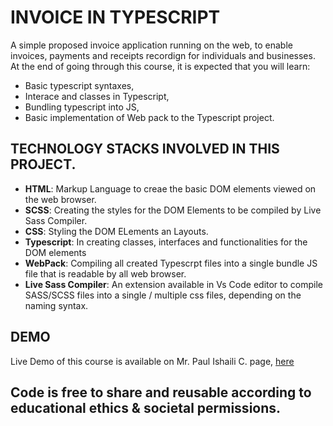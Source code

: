 # INVOICE IN TYPESCRIPT

A simple proposed invoice application running on the web, to enable invoices, payments and receipts recordign for individuals and businesses. At the end of going through this course, it is expected that you will learn:

- Basic typescript syntaxes,
- Interace and classes in Typescript,
- Bundling typescript into JS,
- Basic implementation of Web pack to the Typescript project.

## TECHNOLOGY STACKS INVOLVED IN THIS PROJECT.

- **HTML**: Markup Language to creae the basic DOM elements viewed on the web browser.
- **SCSS**: Creating the styles for the DOM Elements to be compiled by Live Sass Compiler.
- **CSS**: Styling the DOM ELements an Layouts.
- **Typescript**: In creating classes, interfaces and functionalities for the DOM elements
- **WebPack**: Compiling all created Typescrpt files into a single bundle JS file that is readable by all web browser.
- **Live Sass Compiler**: An extension available in Vs Code editor to compile SASS/SCSS files into a single / multiple css files, depending on the naming syntax.

## DEMO

Live Demo of this course is available on Mr. Paul Ishaili C. page, [here](https://mrpaulishaili.github.io/invoice-in-typescript)

## Code is free to share and reusable according to educational ethics & societal permissions.

